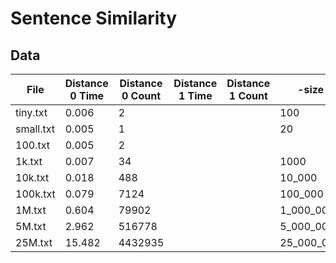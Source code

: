 # Sentence Similarity

## Data

|File|Distance 0 Time|Distance 0 Count|Distance 1 Time|Distance 1 Count| -size |
|----|---------------|----------------|---------------|----------------|-------|
|tiny.txt|0.006|2|||100|
|small.txt|0.005|1|||20|
|100.txt|0.005|2||||100|
|1k.txt|0.007|34|||1000|
|10k.txt|0.018|488|||10_000|
|100k.txt|0.079|7124|||100_000|
|1M.txt|0.604|79902|||1_000_000|
|5M.txt|2.962|516778|||5_000_000|
|25M.txt|15.482|4432935|||25_000_000|
